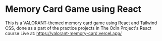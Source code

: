 # Memory Card Game using React

This is a VALORANT-themed memory card game using React and Tailwind CSS, done as a part of the practice projects in The Odin Project's React course
Live at: https://valorant-memory-card.vercel.app/
